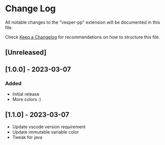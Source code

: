# Change Log

All notable changes to the "vesper-pp" extension will be documented in this file.

Check [Keep a Changelog](http://keepachangelog.com/) for recommendations on how to structure this file.

## [Unreleased]

## [1.0.0] - 2023-03-07

### Added

- Initial release
- More colors :)

## [1.1.0] - 2023-03-07

- Update vscode version requirement
- Update immutable variable color
- Tweak for java
